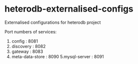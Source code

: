 # heterodb-externalised-configs
Externalised configurations for heterodb project



Port numbers of services:
 1. config : 8081
 2. discovery : 8082
 3. gateway : 8083
 4. meta-data-store : 8090
 5.mysql-server : 8091
 
